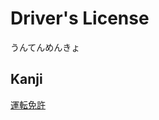 # Driver's License
うんてんめんきょ

## Kanji
[運](../Kanji/kanji-dict/運.md)[転](../Kanji/kanji-dict/転.md)[免](../Kanji/kanji-dict/免.md)[許](../Kanji/kanji-dict/許.md)
